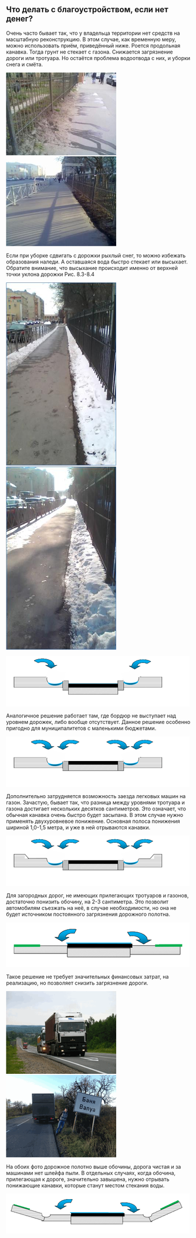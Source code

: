 ## Что делать с благоустройством, если нет денег?

Очень часто бывает так, что у владельца территории нет средств на масштабную реконструкцию. В этом случае, как временную меру, можно использовать приём, приведённый ниже. Роется продольная канавка. Тогда грунт не стекает с газона. Снижается загрязнение дороги или тротуара. Но остаётся проблема водоотвода с них, и уборки снега и смёта.

![8.1](/image/fig2_29.jpg "8.1")
![8.2](/image/fig2_30.jpg "8.2")

Если при уборке сдвигать с дорожки рыхлый снег, то можно избежать образования наледи. А оставшаяся вода быстро стекает или высыхает. Обратите внимание, что высыхание происходит именно от верхней точки уклона дорожки Рис. 8.3-8.4

![8.3](/image/fig2_31.jpg "8.3")
![8.4](/image/fig2_32.jpg "8.4")

![8.5](/image/fig2_33.png "8.5")

Аналогичное решение работает там, где бордюр не выступает над уровнем дорожек, либо вообще отсутствует. Данное решение особенно пригодно для муниципалитетов с маленькими бюджетами.

![8.6](/image/fig2_34.png "8.6")

Дополнительно затрудняется возможность заезда легковых машин на газон.
Зачастую, бывает так, что разница между уровнями тротуара и газона достигает нескольких десятков сантиметров. Это означает, что обычная канавка очень быстро будет засыпана. В этом случае нужно применять двухуровневое понижение.
Основная полоса понижения шириной 1,0-1,5 метра, и уже в ней отрываются канавки.

![8.7](/image/fig2_35.png "8.7")

Для загородных дорог, не имеющих прилегающих тротуаров и газонов, достаточно понизить обочину, на 2-3 сантиметра. Это позволит автомобилям съезжать на неё, в случае необходимости, но она не будет источником постоянного загрязнения дорожного полотна.

![8.7](/image/fig2_37.png "8.7")

Такое решение не требует значительных финансовых затрат, на реализацию, но позволяет снизить загрязнение дороги.

![Фото из сети Интернет](/image/fig2_38.png "Фото из сети Интернет")
![Фото Павел Чернов](/image/fig2_39.png "Фото Павел Чернов")

На обоих фото дорожное полотно выше обочины, дорога чистая и за машинами нет шлейфа пыли.
В отдельных случаях, когда обочина, прилегающая к дороге, значительно завышена, нужно отрывать понижающие канавки, которые станут местом стекания воды.

![Правильно!](/image/fig2_40.png "Правильно!")
